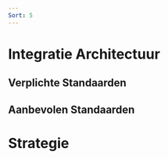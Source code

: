 ```yaml
---
Sort: 5
---
```


# Integratie Architectuur
## Verplichte Standaarden
## Aanbevolen Standaarden
# Strategie
